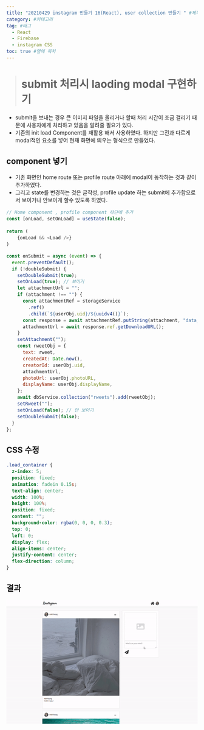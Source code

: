```yaml
---
title: "20210429 instagram 만들기 16(React), user collection 만들기 " #제목
category: #카테고리
tag: #태그
  - React
  - Firebase
  - instagram CSS
toc: true #옆에 목차
---
```


> # submit 처리시 laoding modal 구현하기

- submit을 보내는 경우 큰 이미지 파일을 올리거나 할때 처리 시간이 조금 걸리기 때문에 사용자에게 처리하고 있음을 알려줄 필요가 있다.
- 기존의 init load Component를 재활용 해서 사용하였다. 하지만 그전과 다르게 modal적인 요소를 넣어 현재 화면에 띄우는 형식으로 만들었다.

## component 넣기

- 기존 화면인 home route 또는 profile route 아래에 modal이 동작하는 것과 같이 추가하였다.
- 그리고 state를 변경하는 것은 글작성, profile update 하는 submit에 추가함으로서 보이거나 안보이게 할수 있도록 하였다.

```js
// Home component , profile component 하단에 추가
const [onLoad, setOnLoad] = useState(false);

return (
	{onLoad && <Load />}
)
```

```js
const onSubmit = async (event) => {
  event.preventDefault();
  if (!doubleSubmit) {
    setDoubleSubmit(true);
    setOnLoad(true); // 보이기
    let attachmentUrl = "";
    if (attachment !== "") {
      const attachmentRef = storageService
        .ref()
        .child(`${userObj.uid}/${uuidv4()}`);
      const response = await attachmentRef.putString(attachment, "data_url");
      attachmentUrl = await response.ref.getDownloadURL();
    }
    setAttachment("");
    const rweetObj = {
      text: rweet,
      createdAt: Date.now(),
      creatorId: userObj.uid,
      attachmentUrl,
      photoUrl: userObj.photoURL,
      displayName: userObj.displayName,
    };
    await dbService.collection("rweets").add(rweetObj);
    setRweet("");
    setOnLoad(false); // 안 보이기
    setDoubleSubmit(false);
  }
};
```

## CSS 수정

```css
.load_container {
  z-index: 5;
  position: fixed;
  animation: fadein 0.15s;
  text-align: center;
  width: 100%;
  height: 100%;
  position: fixed;
  content: "";
  background-color: rgba(0, 0, 0, 0.3);
  top: 0;
  left: 0;
  display: flex;
  align-items: center;
  justify-content: center;
  flex-direction: column;
}
```

## 결과

<img src='../assets/img/racstagram_loadModal.gif'>
